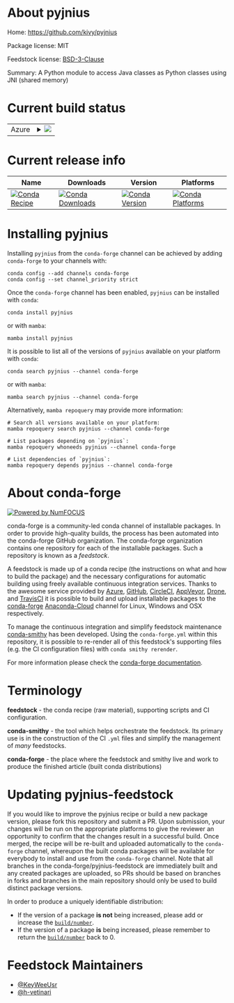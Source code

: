 About pyjnius
=============

Home: https://github.com/kivy/pyjnius

Package license: MIT

Feedstock license: [BSD-3-Clause](https://github.com/conda-forge/pyjnius-feedstock/blob/main/LICENSE.txt)

Summary: A Python module to access Java classes as Python classes using JNI (shared memory)

Current build status
====================


<table>
    
  <tr>
    <td>Azure</td>
    <td>
      <details>
        <summary>
          <a href="https://dev.azure.com/conda-forge/feedstock-builds/_build/latest?definitionId=5688&branchName=main">
            <img src="https://dev.azure.com/conda-forge/feedstock-builds/_apis/build/status/pyjnius-feedstock?branchName=main">
          </a>
        </summary>
        <table>
          <thead><tr><th>Variant</th><th>Status</th></tr></thead>
          <tbody><tr>
              <td>linux_64_openjdk11python3.10.____cpython</td>
              <td>
                <a href="https://dev.azure.com/conda-forge/feedstock-builds/_build/latest?definitionId=5688&branchName=main">
                  <img src="https://dev.azure.com/conda-forge/feedstock-builds/_apis/build/status/pyjnius-feedstock?branchName=main&jobName=linux&configuration=linux_64_openjdk11python3.10.____cpython" alt="variant">
                </a>
              </td>
            </tr><tr>
              <td>linux_64_openjdk11python3.7.____cpython</td>
              <td>
                <a href="https://dev.azure.com/conda-forge/feedstock-builds/_build/latest?definitionId=5688&branchName=main">
                  <img src="https://dev.azure.com/conda-forge/feedstock-builds/_apis/build/status/pyjnius-feedstock?branchName=main&jobName=linux&configuration=linux_64_openjdk11python3.7.____cpython" alt="variant">
                </a>
              </td>
            </tr><tr>
              <td>linux_64_openjdk11python3.8.____73_pypy</td>
              <td>
                <a href="https://dev.azure.com/conda-forge/feedstock-builds/_build/latest?definitionId=5688&branchName=main">
                  <img src="https://dev.azure.com/conda-forge/feedstock-builds/_apis/build/status/pyjnius-feedstock?branchName=main&jobName=linux&configuration=linux_64_openjdk11python3.8.____73_pypy" alt="variant">
                </a>
              </td>
            </tr><tr>
              <td>linux_64_openjdk11python3.8.____cpython</td>
              <td>
                <a href="https://dev.azure.com/conda-forge/feedstock-builds/_build/latest?definitionId=5688&branchName=main">
                  <img src="https://dev.azure.com/conda-forge/feedstock-builds/_apis/build/status/pyjnius-feedstock?branchName=main&jobName=linux&configuration=linux_64_openjdk11python3.8.____cpython" alt="variant">
                </a>
              </td>
            </tr><tr>
              <td>linux_64_openjdk11python3.9.____73_pypy</td>
              <td>
                <a href="https://dev.azure.com/conda-forge/feedstock-builds/_build/latest?definitionId=5688&branchName=main">
                  <img src="https://dev.azure.com/conda-forge/feedstock-builds/_apis/build/status/pyjnius-feedstock?branchName=main&jobName=linux&configuration=linux_64_openjdk11python3.9.____73_pypy" alt="variant">
                </a>
              </td>
            </tr><tr>
              <td>linux_64_openjdk11python3.9.____cpython</td>
              <td>
                <a href="https://dev.azure.com/conda-forge/feedstock-builds/_build/latest?definitionId=5688&branchName=main">
                  <img src="https://dev.azure.com/conda-forge/feedstock-builds/_apis/build/status/pyjnius-feedstock?branchName=main&jobName=linux&configuration=linux_64_openjdk11python3.9.____cpython" alt="variant">
                </a>
              </td>
            </tr><tr>
              <td>linux_64_openjdk8python3.10.____cpython</td>
              <td>
                <a href="https://dev.azure.com/conda-forge/feedstock-builds/_build/latest?definitionId=5688&branchName=main">
                  <img src="https://dev.azure.com/conda-forge/feedstock-builds/_apis/build/status/pyjnius-feedstock?branchName=main&jobName=linux&configuration=linux_64_openjdk8python3.10.____cpython" alt="variant">
                </a>
              </td>
            </tr><tr>
              <td>linux_64_openjdk8python3.7.____cpython</td>
              <td>
                <a href="https://dev.azure.com/conda-forge/feedstock-builds/_build/latest?definitionId=5688&branchName=main">
                  <img src="https://dev.azure.com/conda-forge/feedstock-builds/_apis/build/status/pyjnius-feedstock?branchName=main&jobName=linux&configuration=linux_64_openjdk8python3.7.____cpython" alt="variant">
                </a>
              </td>
            </tr><tr>
              <td>linux_64_openjdk8python3.8.____73_pypy</td>
              <td>
                <a href="https://dev.azure.com/conda-forge/feedstock-builds/_build/latest?definitionId=5688&branchName=main">
                  <img src="https://dev.azure.com/conda-forge/feedstock-builds/_apis/build/status/pyjnius-feedstock?branchName=main&jobName=linux&configuration=linux_64_openjdk8python3.8.____73_pypy" alt="variant">
                </a>
              </td>
            </tr><tr>
              <td>linux_64_openjdk8python3.8.____cpython</td>
              <td>
                <a href="https://dev.azure.com/conda-forge/feedstock-builds/_build/latest?definitionId=5688&branchName=main">
                  <img src="https://dev.azure.com/conda-forge/feedstock-builds/_apis/build/status/pyjnius-feedstock?branchName=main&jobName=linux&configuration=linux_64_openjdk8python3.8.____cpython" alt="variant">
                </a>
              </td>
            </tr><tr>
              <td>linux_64_openjdk8python3.9.____73_pypy</td>
              <td>
                <a href="https://dev.azure.com/conda-forge/feedstock-builds/_build/latest?definitionId=5688&branchName=main">
                  <img src="https://dev.azure.com/conda-forge/feedstock-builds/_apis/build/status/pyjnius-feedstock?branchName=main&jobName=linux&configuration=linux_64_openjdk8python3.9.____73_pypy" alt="variant">
                </a>
              </td>
            </tr><tr>
              <td>linux_64_openjdk8python3.9.____cpython</td>
              <td>
                <a href="https://dev.azure.com/conda-forge/feedstock-builds/_build/latest?definitionId=5688&branchName=main">
                  <img src="https://dev.azure.com/conda-forge/feedstock-builds/_apis/build/status/pyjnius-feedstock?branchName=main&jobName=linux&configuration=linux_64_openjdk8python3.9.____cpython" alt="variant">
                </a>
              </td>
            </tr><tr>
              <td>osx_64_openjdk11python3.10.____cpython</td>
              <td>
                <a href="https://dev.azure.com/conda-forge/feedstock-builds/_build/latest?definitionId=5688&branchName=main">
                  <img src="https://dev.azure.com/conda-forge/feedstock-builds/_apis/build/status/pyjnius-feedstock?branchName=main&jobName=osx&configuration=osx_64_openjdk11python3.10.____cpython" alt="variant">
                </a>
              </td>
            </tr><tr>
              <td>osx_64_openjdk11python3.7.____cpython</td>
              <td>
                <a href="https://dev.azure.com/conda-forge/feedstock-builds/_build/latest?definitionId=5688&branchName=main">
                  <img src="https://dev.azure.com/conda-forge/feedstock-builds/_apis/build/status/pyjnius-feedstock?branchName=main&jobName=osx&configuration=osx_64_openjdk11python3.7.____cpython" alt="variant">
                </a>
              </td>
            </tr><tr>
              <td>osx_64_openjdk11python3.8.____73_pypy</td>
              <td>
                <a href="https://dev.azure.com/conda-forge/feedstock-builds/_build/latest?definitionId=5688&branchName=main">
                  <img src="https://dev.azure.com/conda-forge/feedstock-builds/_apis/build/status/pyjnius-feedstock?branchName=main&jobName=osx&configuration=osx_64_openjdk11python3.8.____73_pypy" alt="variant">
                </a>
              </td>
            </tr><tr>
              <td>osx_64_openjdk11python3.8.____cpython</td>
              <td>
                <a href="https://dev.azure.com/conda-forge/feedstock-builds/_build/latest?definitionId=5688&branchName=main">
                  <img src="https://dev.azure.com/conda-forge/feedstock-builds/_apis/build/status/pyjnius-feedstock?branchName=main&jobName=osx&configuration=osx_64_openjdk11python3.8.____cpython" alt="variant">
                </a>
              </td>
            </tr><tr>
              <td>osx_64_openjdk11python3.9.____73_pypy</td>
              <td>
                <a href="https://dev.azure.com/conda-forge/feedstock-builds/_build/latest?definitionId=5688&branchName=main">
                  <img src="https://dev.azure.com/conda-forge/feedstock-builds/_apis/build/status/pyjnius-feedstock?branchName=main&jobName=osx&configuration=osx_64_openjdk11python3.9.____73_pypy" alt="variant">
                </a>
              </td>
            </tr><tr>
              <td>osx_64_openjdk11python3.9.____cpython</td>
              <td>
                <a href="https://dev.azure.com/conda-forge/feedstock-builds/_build/latest?definitionId=5688&branchName=main">
                  <img src="https://dev.azure.com/conda-forge/feedstock-builds/_apis/build/status/pyjnius-feedstock?branchName=main&jobName=osx&configuration=osx_64_openjdk11python3.9.____cpython" alt="variant">
                </a>
              </td>
            </tr><tr>
              <td>osx_64_openjdk8python3.10.____cpython</td>
              <td>
                <a href="https://dev.azure.com/conda-forge/feedstock-builds/_build/latest?definitionId=5688&branchName=main">
                  <img src="https://dev.azure.com/conda-forge/feedstock-builds/_apis/build/status/pyjnius-feedstock?branchName=main&jobName=osx&configuration=osx_64_openjdk8python3.10.____cpython" alt="variant">
                </a>
              </td>
            </tr><tr>
              <td>osx_64_openjdk8python3.7.____cpython</td>
              <td>
                <a href="https://dev.azure.com/conda-forge/feedstock-builds/_build/latest?definitionId=5688&branchName=main">
                  <img src="https://dev.azure.com/conda-forge/feedstock-builds/_apis/build/status/pyjnius-feedstock?branchName=main&jobName=osx&configuration=osx_64_openjdk8python3.7.____cpython" alt="variant">
                </a>
              </td>
            </tr><tr>
              <td>osx_64_openjdk8python3.8.____73_pypy</td>
              <td>
                <a href="https://dev.azure.com/conda-forge/feedstock-builds/_build/latest?definitionId=5688&branchName=main">
                  <img src="https://dev.azure.com/conda-forge/feedstock-builds/_apis/build/status/pyjnius-feedstock?branchName=main&jobName=osx&configuration=osx_64_openjdk8python3.8.____73_pypy" alt="variant">
                </a>
              </td>
            </tr><tr>
              <td>osx_64_openjdk8python3.8.____cpython</td>
              <td>
                <a href="https://dev.azure.com/conda-forge/feedstock-builds/_build/latest?definitionId=5688&branchName=main">
                  <img src="https://dev.azure.com/conda-forge/feedstock-builds/_apis/build/status/pyjnius-feedstock?branchName=main&jobName=osx&configuration=osx_64_openjdk8python3.8.____cpython" alt="variant">
                </a>
              </td>
            </tr><tr>
              <td>osx_64_openjdk8python3.9.____73_pypy</td>
              <td>
                <a href="https://dev.azure.com/conda-forge/feedstock-builds/_build/latest?definitionId=5688&branchName=main">
                  <img src="https://dev.azure.com/conda-forge/feedstock-builds/_apis/build/status/pyjnius-feedstock?branchName=main&jobName=osx&configuration=osx_64_openjdk8python3.9.____73_pypy" alt="variant">
                </a>
              </td>
            </tr><tr>
              <td>osx_64_openjdk8python3.9.____cpython</td>
              <td>
                <a href="https://dev.azure.com/conda-forge/feedstock-builds/_build/latest?definitionId=5688&branchName=main">
                  <img src="https://dev.azure.com/conda-forge/feedstock-builds/_apis/build/status/pyjnius-feedstock?branchName=main&jobName=osx&configuration=osx_64_openjdk8python3.9.____cpython" alt="variant">
                </a>
              </td>
            </tr><tr>
              <td>win_64_openjdk11python3.10.____cpython</td>
              <td>
                <a href="https://dev.azure.com/conda-forge/feedstock-builds/_build/latest?definitionId=5688&branchName=main">
                  <img src="https://dev.azure.com/conda-forge/feedstock-builds/_apis/build/status/pyjnius-feedstock?branchName=main&jobName=win&configuration=win_64_openjdk11python3.10.____cpython" alt="variant">
                </a>
              </td>
            </tr><tr>
              <td>win_64_openjdk11python3.7.____cpython</td>
              <td>
                <a href="https://dev.azure.com/conda-forge/feedstock-builds/_build/latest?definitionId=5688&branchName=main">
                  <img src="https://dev.azure.com/conda-forge/feedstock-builds/_apis/build/status/pyjnius-feedstock?branchName=main&jobName=win&configuration=win_64_openjdk11python3.7.____cpython" alt="variant">
                </a>
              </td>
            </tr><tr>
              <td>win_64_openjdk11python3.8.____73_pypy</td>
              <td>
                <a href="https://dev.azure.com/conda-forge/feedstock-builds/_build/latest?definitionId=5688&branchName=main">
                  <img src="https://dev.azure.com/conda-forge/feedstock-builds/_apis/build/status/pyjnius-feedstock?branchName=main&jobName=win&configuration=win_64_openjdk11python3.8.____73_pypy" alt="variant">
                </a>
              </td>
            </tr><tr>
              <td>win_64_openjdk11python3.8.____cpython</td>
              <td>
                <a href="https://dev.azure.com/conda-forge/feedstock-builds/_build/latest?definitionId=5688&branchName=main">
                  <img src="https://dev.azure.com/conda-forge/feedstock-builds/_apis/build/status/pyjnius-feedstock?branchName=main&jobName=win&configuration=win_64_openjdk11python3.8.____cpython" alt="variant">
                </a>
              </td>
            </tr><tr>
              <td>win_64_openjdk11python3.9.____73_pypy</td>
              <td>
                <a href="https://dev.azure.com/conda-forge/feedstock-builds/_build/latest?definitionId=5688&branchName=main">
                  <img src="https://dev.azure.com/conda-forge/feedstock-builds/_apis/build/status/pyjnius-feedstock?branchName=main&jobName=win&configuration=win_64_openjdk11python3.9.____73_pypy" alt="variant">
                </a>
              </td>
            </tr><tr>
              <td>win_64_openjdk11python3.9.____cpython</td>
              <td>
                <a href="https://dev.azure.com/conda-forge/feedstock-builds/_build/latest?definitionId=5688&branchName=main">
                  <img src="https://dev.azure.com/conda-forge/feedstock-builds/_apis/build/status/pyjnius-feedstock?branchName=main&jobName=win&configuration=win_64_openjdk11python3.9.____cpython" alt="variant">
                </a>
              </td>
            </tr><tr>
              <td>win_64_openjdk8python3.10.____cpython</td>
              <td>
                <a href="https://dev.azure.com/conda-forge/feedstock-builds/_build/latest?definitionId=5688&branchName=main">
                  <img src="https://dev.azure.com/conda-forge/feedstock-builds/_apis/build/status/pyjnius-feedstock?branchName=main&jobName=win&configuration=win_64_openjdk8python3.10.____cpython" alt="variant">
                </a>
              </td>
            </tr><tr>
              <td>win_64_openjdk8python3.7.____cpython</td>
              <td>
                <a href="https://dev.azure.com/conda-forge/feedstock-builds/_build/latest?definitionId=5688&branchName=main">
                  <img src="https://dev.azure.com/conda-forge/feedstock-builds/_apis/build/status/pyjnius-feedstock?branchName=main&jobName=win&configuration=win_64_openjdk8python3.7.____cpython" alt="variant">
                </a>
              </td>
            </tr><tr>
              <td>win_64_openjdk8python3.8.____73_pypy</td>
              <td>
                <a href="https://dev.azure.com/conda-forge/feedstock-builds/_build/latest?definitionId=5688&branchName=main">
                  <img src="https://dev.azure.com/conda-forge/feedstock-builds/_apis/build/status/pyjnius-feedstock?branchName=main&jobName=win&configuration=win_64_openjdk8python3.8.____73_pypy" alt="variant">
                </a>
              </td>
            </tr><tr>
              <td>win_64_openjdk8python3.8.____cpython</td>
              <td>
                <a href="https://dev.azure.com/conda-forge/feedstock-builds/_build/latest?definitionId=5688&branchName=main">
                  <img src="https://dev.azure.com/conda-forge/feedstock-builds/_apis/build/status/pyjnius-feedstock?branchName=main&jobName=win&configuration=win_64_openjdk8python3.8.____cpython" alt="variant">
                </a>
              </td>
            </tr><tr>
              <td>win_64_openjdk8python3.9.____73_pypy</td>
              <td>
                <a href="https://dev.azure.com/conda-forge/feedstock-builds/_build/latest?definitionId=5688&branchName=main">
                  <img src="https://dev.azure.com/conda-forge/feedstock-builds/_apis/build/status/pyjnius-feedstock?branchName=main&jobName=win&configuration=win_64_openjdk8python3.9.____73_pypy" alt="variant">
                </a>
              </td>
            </tr><tr>
              <td>win_64_openjdk8python3.9.____cpython</td>
              <td>
                <a href="https://dev.azure.com/conda-forge/feedstock-builds/_build/latest?definitionId=5688&branchName=main">
                  <img src="https://dev.azure.com/conda-forge/feedstock-builds/_apis/build/status/pyjnius-feedstock?branchName=main&jobName=win&configuration=win_64_openjdk8python3.9.____cpython" alt="variant">
                </a>
              </td>
            </tr>
          </tbody>
        </table>
      </details>
    </td>
  </tr>
</table>

Current release info
====================

| Name | Downloads | Version | Platforms |
| --- | --- | --- | --- |
| [![Conda Recipe](https://img.shields.io/badge/recipe-pyjnius-green.svg)](https://anaconda.org/conda-forge/pyjnius) | [![Conda Downloads](https://img.shields.io/conda/dn/conda-forge/pyjnius.svg)](https://anaconda.org/conda-forge/pyjnius) | [![Conda Version](https://img.shields.io/conda/vn/conda-forge/pyjnius.svg)](https://anaconda.org/conda-forge/pyjnius) | [![Conda Platforms](https://img.shields.io/conda/pn/conda-forge/pyjnius.svg)](https://anaconda.org/conda-forge/pyjnius) |

Installing pyjnius
==================

Installing `pyjnius` from the `conda-forge` channel can be achieved by adding `conda-forge` to your channels with:

```
conda config --add channels conda-forge
conda config --set channel_priority strict
```

Once the `conda-forge` channel has been enabled, `pyjnius` can be installed with `conda`:

```
conda install pyjnius
```

or with `mamba`:

```
mamba install pyjnius
```

It is possible to list all of the versions of `pyjnius` available on your platform with `conda`:

```
conda search pyjnius --channel conda-forge
```

or with `mamba`:

```
mamba search pyjnius --channel conda-forge
```

Alternatively, `mamba repoquery` may provide more information:

```
# Search all versions available on your platform:
mamba repoquery search pyjnius --channel conda-forge

# List packages depending on `pyjnius`:
mamba repoquery whoneeds pyjnius --channel conda-forge

# List dependencies of `pyjnius`:
mamba repoquery depends pyjnius --channel conda-forge
```


About conda-forge
=================

[![Powered by
NumFOCUS](https://img.shields.io/badge/powered%20by-NumFOCUS-orange.svg?style=flat&colorA=E1523D&colorB=007D8A)](https://numfocus.org)

conda-forge is a community-led conda channel of installable packages.
In order to provide high-quality builds, the process has been automated into the
conda-forge GitHub organization. The conda-forge organization contains one repository
for each of the installable packages. Such a repository is known as a *feedstock*.

A feedstock is made up of a conda recipe (the instructions on what and how to build
the package) and the necessary configurations for automatic building using freely
available continuous integration services. Thanks to the awesome service provided by
[Azure](https://azure.microsoft.com/en-us/services/devops/), [GitHub](https://github.com/),
[CircleCI](https://circleci.com/), [AppVeyor](https://www.appveyor.com/),
[Drone](https://cloud.drone.io/welcome), and [TravisCI](https://travis-ci.com/)
it is possible to build and upload installable packages to the
[conda-forge](https://anaconda.org/conda-forge) [Anaconda-Cloud](https://anaconda.org/)
channel for Linux, Windows and OSX respectively.

To manage the continuous integration and simplify feedstock maintenance
[conda-smithy](https://github.com/conda-forge/conda-smithy) has been developed.
Using the ``conda-forge.yml`` within this repository, it is possible to re-render all of
this feedstock's supporting files (e.g. the CI configuration files) with ``conda smithy rerender``.

For more information please check the [conda-forge documentation](https://conda-forge.org/docs/).

Terminology
===========

**feedstock** - the conda recipe (raw material), supporting scripts and CI configuration.

**conda-smithy** - the tool which helps orchestrate the feedstock.
                   Its primary use is in the construction of the CI ``.yml`` files
                   and simplify the management of *many* feedstocks.

**conda-forge** - the place where the feedstock and smithy live and work to
                  produce the finished article (built conda distributions)


Updating pyjnius-feedstock
==========================

If you would like to improve the pyjnius recipe or build a new
package version, please fork this repository and submit a PR. Upon submission,
your changes will be run on the appropriate platforms to give the reviewer an
opportunity to confirm that the changes result in a successful build. Once
merged, the recipe will be re-built and uploaded automatically to the
`conda-forge` channel, whereupon the built conda packages will be available for
everybody to install and use from the `conda-forge` channel.
Note that all branches in the conda-forge/pyjnius-feedstock are
immediately built and any created packages are uploaded, so PRs should be based
on branches in forks and branches in the main repository should only be used to
build distinct package versions.

In order to produce a uniquely identifiable distribution:
 * If the version of a package **is not** being increased, please add or increase
   the [``build/number``](https://docs.conda.io/projects/conda-build/en/latest/resources/define-metadata.html#build-number-and-string).
 * If the version of a package **is** being increased, please remember to return
   the [``build/number``](https://docs.conda.io/projects/conda-build/en/latest/resources/define-metadata.html#build-number-and-string)
   back to 0.

Feedstock Maintainers
=====================

* [@KeyWeeUsr](https://github.com/KeyWeeUsr/)
* [@h-vetinari](https://github.com/h-vetinari/)

